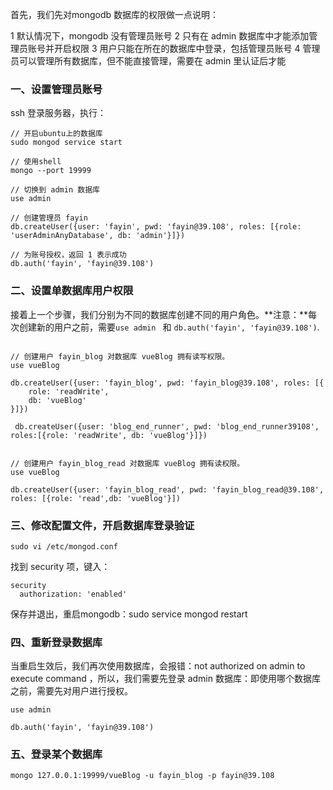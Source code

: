 首先，我们先对mongodb 数据库的权限做一点说明：

1 默认情况下，mongodb 没有管理员账号
2 只有在 admin 数据库中才能添加管理员账号并开启权限
3 用户只能在所在的数据库中登录，包括管理员账号
4 管理员可以管理所有数据库，但不能直接管理，需要在 admin 里认证后才能

### 一、设置管理员账号

ssh 登录服务器，执行：
````
// 开启ubuntu上的数据库
sudo mongod service start

// 使用shell
mongo --port 19999

// 切换到 admin 数据库
use admin

// 创建管理员 fayin
db.createUser({user: 'fayin', pwd: 'fayin@39.108', roles: [{role: 'userAdminAnyDatabase', db: 'admin'}]})

// 为账号授权，返回 1 表示成功
db.auth('fayin', 'fayin@39.108')

````

### 二、设置单数据库用户权限

接着上一个步骤，我们分别为不同的数据库创建不同的用户角色。**注意：**每次创建新的用户之前，需要`use admin ` 和 `db.auth('fayin', 'fayin@39.108')`.

````

// 创建用户 fayin_blog 对数据库 vueBlog 拥有读写权限。
use vueBlog

db.createUser({user: 'fayin_blog', pwd: 'fayin_blog@39.108', roles: [{
    role: 'readWrite',
    db: 'vueBlog'
}]})

 db.createUser({user: 'blog_end_runner', pwd: 'blog_end_runner39108', roles:[{role: 'readWrite', db: 'vueBlog'}]})


// 创建用户 fayin_blog_read 对数据库 vueBlog 拥有读权限。
use vueBlog

db.createUser({user: 'fayin_blog_read', pwd: 'fayin_blog_read@39.108', roles: [{role: 'read',db: 'vueBlog'}])

````
### 三、修改配置文件，开启数据库登录验证

````
sudo vi /etc/mongod.conf

````
找到 security 项，键入：
````
security
  authorization: 'enabled'

````
保存并退出，重启mongodb：sudo service mongod restart 

### 四、重新登录数据库

当重启生效后，我们再次使用数据库，会报错：not authorized on admin to execute command ，所以，我们需要先登录 admin 数据库：即使用哪个数据库之前，需要先对用户进行授权。

````
use admin

db.auth('fayin', 'fayin@39.108')

````

### 五、登录某个数据库

````
mongo 127.0.0.1:19999/vueBlog -u fayin_blog -p fayin@39.108

````





